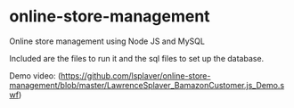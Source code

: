 # online-store-management
Online store management using Node JS and MySQL


Included are the files to run it and the sql files to set up the database.

Demo video: (https://github.com/lsplaver/online-store-management/blob/master/LawrenceSplaver_BamazonCustomer.js_Demo.swf)